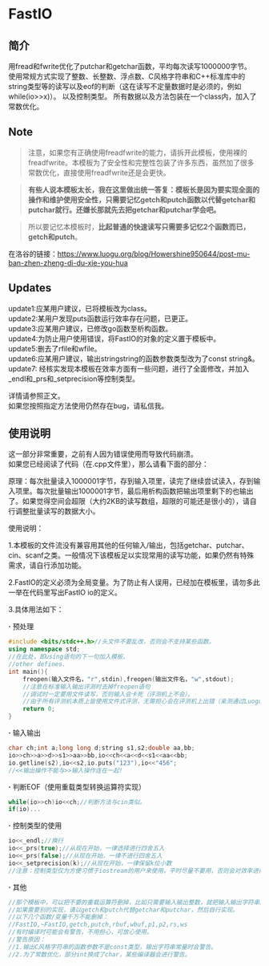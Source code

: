 # FastIO
## 简介
用fread和fwrite优化了putchar和getchar函数，平均每次读写1000000字节。  
使用常规方式实现了整数、长整数、浮点数、C风格字符串和C++标准库中的string类型等的读写以及eof的判断（这在读写不定量数据时是必须的，例如while(io>>x)）。  以及控制类型。
所有数据以及方法包装在一个class内，加入了常数优化。
## Note
> 注意，如果您有正确使用freadfwrite的能力，请拆开此模板，使用裸的freadfwrite。本模板为了安全性和完整性包装了许多东西，虽然加了很多常数优化，直接使用freadfwrite还是会更快。

> **有些人说本模板太长，我在这里做出统一答复：模板长是因为要实现全面的操作和维护使用安全性，只需要记忆getch和putch函数以代替getchar和putchar就行。还嫌长那就先去把getchar和putchar学会吧。**

> 所以要记忆本模板时，**比起普通的快速读写只需要多记忆2个函数而已，getch和putch**。

在洛谷的链接：https://www.luogu.org/blog/Howershine950644/post-mu-ban-zhen-zheng-di-du-xie-you-hua
## Updates
update1:应某用户建议，已将模板改为class。  
update2:某用户发现puts函数运行效率存在问题，已更正。  
update3:应某用户建议，已修改go函数至析构函数。  
update4:为防止用户使用错误，将FastIO的对象的定义置于模板中。  
update5:删去了rfile和wfile。  
update6:应某用户建议，输出stringstring的函数参数类型改为了const string&。  
update7: 经核实发现本模板在效率方面有一些问题，进行了全面修改，并加入_endl和_prs和_setprecision等控制类型。  

详情请参照正文。  
如果您按照指定方法使用仍然存在bug，请私信我。
## 使用说明
这一部分非常重要，之前有人因为错误使用而导致代码崩溃。  
如果您已经阅读了代码（在.cpp文件里），那么请看下面的部分：

原理：每次批量读入1000001字节，存到输入项里，读完了继续尝试读入，存到输入项里。每次批量输出1000001字节，最后用析构函数把输出项里剩下的也输出了。如果觉得空间会超限（大约2KB的读写数组，超限的可能还是很小的），请自行调整批量读写的数据大小。

使用说明：

1.本模板的文件流没有兼容用其他的任何输入/输出，包括getchar、putchar、cin、scanf之类。一般情况下该模板足以实现常用的读写功能，如果仍然有特殊需求，请自行添加功能。

2.FastIO的定义必须为全局变量。为了防止有人误用，已经加在模板里，请勿多此一举在代码里写出FastIO io的定义。

3.具体用法如下：

**·** 预处理
```cpp
#include <bits/stdc++.h>//头文件不要乱改，否则会不支持某些函数。
using namespace std;
//在此处，即using语句的下一句加入模板。
//other defines.
int main(){
    freopen(输入文件名，"r",stdin),freopen(输出文件名，"w",stdout);
    //注意在标准输入输出评测时去掉freopen语句
    //调试时一定要用文件读写，否则输入会卡死（评测机上不会）。
    //由于所有评测机本质上皆使用文件式评测，无需担心会在评测机上出错（亲测通过Luogu和OJ评测）。
    return 0;
}
```
**·** 输入输出
```cpp
char ch;int a;long long d;string s1,s2;double aa,bb;
io>>ch>>a>>d>>s1>>aa>>bb,io<<ch<<a<<d<<s1<<aa<<bb;
io.getline(s2),io<<s2,io.puts("123"),io<<"456";
//<<输出操作不能与>>输入操作连在一起!
```
**·** 判断EOF（使用重载类型转换运算符实现）
```cpp
while(io>>ch)io<<ch;//判断方法与cin类似。
if(io)...
```
**·** 控制类型的使用
```cpp
io<<_endl;//换行
io<<_prs(true);//从现在开始，一律选择进行四舍五入
io<<_prs(false);//从现在开始，一律不进行四舍五入
io<<_setprecision(k);//从现在开始，一律保留k位小数
//注意：控制类型仅为方便习惯于iostream的用户来使用，平时尽量不要用，否则会对效率进行影响。
```
**·** 其他
```cpp
//那个模板中，可以把不要的重载运算符删掉，比如只需要输入输出整数，就把输入输出字符串之类的删掉。
//如果需要别的实现，请以getch和putch代替getchar和putchar，然后自行实现。
//以下几个函数/变量千万不能删掉：
//FastIO,~FastIO,getch,putch,rbuf,wbuf,p1,p2,rs,ws
//有时编译时可能会有警告，不用担心，可放心使用。
//警告原因：
//1.输出C风格字符串的函数参数不是const类型，输出字符串常量时会警告。
//2.为了常数优化，部分int换成了char，某些编译器会进行警告。
```
